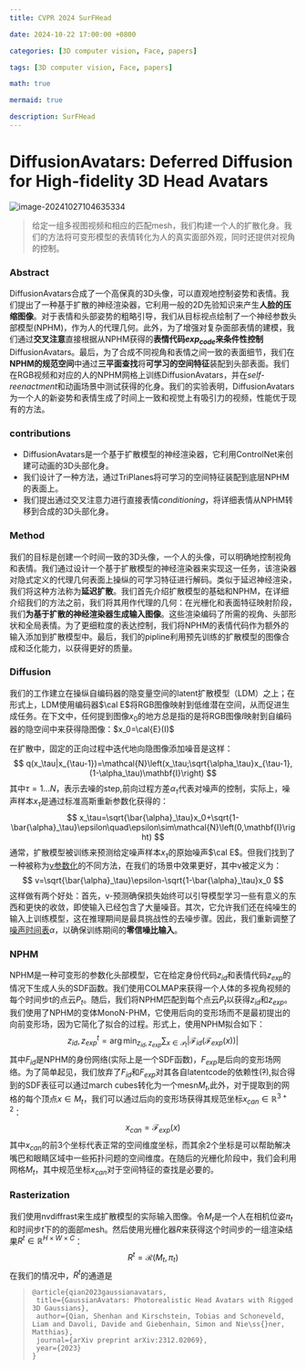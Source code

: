 ```yaml
---
title: CVPR 2024 SurFHead

date: 2024-10-22 17:00:00 +0800

categories: [3D computer vision, Face, papers]

tags: [3D computer vision, Face, papers]

math: true

mermaid: true

description: SurFHead
---
```


# DiffusionAvatars: Deferred Diffusion for High-fidelity 3D Head Avatars

![image-20241027104635334](/Users/apple/Documents/GitHub/caimingshuo.github.io/imgs/3dv/3dv9/DiffusionAvtar1.png)

> 给定一组多视图视频和相应的匹配mesh，我们构建一个人的扩散化身。我们的方法将可变形模型的表情转化为人的真实面部外观，同时还提供对视角的控制。

### Abstract

DiffusionAvatars合成了一个高保真的3D头像，可以直观地控制姿势和表情。我们提出了一种基于扩散的神经渲染器，它利用一般的2D先验知识来产生**人脸的压缩图像**。对于表情和头部姿势的粗略引导，我们从目标视点绘制了一个神经参数头部模型(NPHM)，作为人的代理几何。此外，为了增强对复杂面部表情的建模，我们通过**交叉注意**直接根据从NPHM获得的**表情代码$exp_{code}$**来**条件性控制**DiffusionAvatars。最后，为了合成不同视角和表情之间一致的表面细节，我们在**NPHM的规范空间**中通过**三平面查找**将**可学习的空间特征**装配到头部表面。我们在RGB视频和对应的人的NPHM网格上训练DiffusionAvatars，并在*self-reenactment*和动画场景中测试获得的化身。我们的实验表明，DiffusionAvatars为一个人的新姿势和表情生成了时间上一致和视觉上有吸引力的视频，性能优于现有的方法。

### contributions

* DiffusionAvatars是一个基于扩散模型的神经渲染器，它利用ControlNet来创建可动画的3D头部化身。
* 我们设计了一种方法，通过TriPlanes将可学习的空间特征装配到底层NPHM的表面上。
* 我们提出通过交叉注意力进行直接表情$conditioning$，将详细表情从NPHM转移到合成的3D头部化身。

### Method

我们的目标是创建一个时间一致的3D头像，一个人的头像，可以明确地控制视角和表情。我们通过设计一个基于扩散模型的神经渲染器来实现这一任务，该渲染器对隐式定义的代理几何表面上操纵的可学习特征进行解码。类似于延迟神经渲染，我们将这种方法称为**延迟扩散**。我们首先介绍扩散模型的基础和NPHM，在详细介绍我们的方法之前，我们将其用作代理的几何：在光栅化和表面特征映射阶段，我们**为基于扩散的神经渲染器生成输入图像**。这些渲染编码了所需的视角、头部形状和全局表情。为了更细粒度的表达控制，我们将NPHM的表情代码作为额外的输入添加到扩散模型中。最后，我们的pipline利用预先训练的扩散模型的图像合成和泛化能力，以获得更好的质量。

### Diffusion

我们的工作建立在操纵自编码器的隐变量空间的latent扩散模型（LDM）之上；在形式上，LDM使用编码器$\cal E$将RGB图像映射到低维潜在空间，从而促进生成任务。在下文中，任何提到图像$x_{0}$的地方总是指的是将RGB图像$I$映射到自编码器的隐空间中来获得隐图像：$x_0=\cal{E}(I)$

在扩散中，固定的正向过程中迭代地向隐图像添加噪音是这样：
$$
q(x_\tau|x_{\tau-1})=\mathcal{N}\left(x_\tau;\sqrt{\alpha_\tau}x_{\tau-1},(1-\alpha_\tau)\mathbf{I}\right)
$$
其中$\tau=1...N$，表示去噪的step,前向过程方差$\alpha_{\tau}$代表对噪声的控制，实际上，噪声样本$x_{\tau}$是通过标准高斯重新参数化获得的：
$$
x_\tau=\sqrt{\bar{\alpha}_\tau}x_0+\sqrt{1-\bar{\alpha}_\tau}\epsilon\quad\epsilon\sim\mathcal{N}\left(0,\mathbf{I}\right)
$$
通常，扩散模型被训练来预测给定噪声样本$x_{\tau}$的原始噪声$\cal E$。但我们找到了一种被称为[v参数化](https://arxiv.org/abs/2202.00512)的不同方法，在我们的场景中效果更好，其中v被定义为：
$$
v=\sqrt{\bar{\alpha}_\tau}\epsilon-\sqrt{1-\bar{\alpha}_\tau}x_0
$$
这样做有两个好处：首先，v-预测确保损失始终可以引导模型学习一些有意义的东西和更快的收敛，即使输入已经包含了大量噪音。其次，它允许我们还在纯噪生的输入上训练模型，这在推理期间是最具挑战性的去噪步骤。因此，我们重新调整了[噪声时间表](https://arxiv.org/abs/2305.08891)$\alpha$，以确保训练期间的**零信噪比输入**。

### NPHM

NPHM是一种可变形的参数化头部模型，它在给定身份代码$z_{id}$和表情代码$z_{exp}$的情况下生成人头的SDF函数。我们使用COLMAP来获得一个人体的多视角视频的每个时间步t的点云${P_{t}}$。随后，我们将NPHM匹配到每个点云${P_{t}}$以获得$z_{id}$和$z_{exp}$。我们使用了NPHM的变体MonoN-PHM，它使用后向的变形场而不是最初提出的向前变形场，因为它简化了拟合的过程。形式上，使用NPHM拟合如下：
$$
z_{id},z_{exp}^t=\arg\min_{z_{id},z_{exp}}\sum_{x\in\mathcal{P}_t}|\mathcal{F}_{id}(\mathcal{F}_{exp}(x))|
$$
其中$F_{id}$是NPHM的身份网络(实际上是一个SDF函数)，$F_{exp}$是后向的变形场网络。为了简单起见，我们放弃了$F_{id}$和$F_{exp}$对其各自latentcode的依赖性(~~?~~),拟合得到的SDF表征可以通过march cubes转化为一个mesn$M_{t}$,此外，对于提取到的网格的每个顶点$x\in M_t$，我们可以通过后向的变形场获得其规范坐标$x_{can}\in\mathbb{R}^{3+2}$：
$$
x_{can}=\mathcal{F}_{exp}(x)
$$
其中$x_{can}$的前3个坐标代表正常的空间维度坐标，而其余2个坐标是可以帮助解决嘴巴和眼睛区域中一些拓扑问题的空间维度。在随后的光栅化阶段中，我们会利用网格$M_{t}$，其中规范坐标$x_{can}$对于空间特征的查找是必要的。

### Rasterization

我们使用nvdiffrast来生成扩散模型的实际输入图像。令$M_{t}$是一个人在相机位姿$\pi_{t}$和时间步$t$下的的面部mesh。然后使用光栅化器$R$来获得这个时间步的一组渲染结果$R^t\in\mathbb{R}^{H\times W\times C}$：
$$
R^t=\mathcal{R}\left(M_t,\pi_t\right)
$$
在我们的情况中，$R^{t}$的通道是















>```
>@article{qian2023gaussianavatars,
>  title={GaussianAvatars: Photorealistic Head Avatars with Rigged 3D Gaussians},
>  author={Qian, Shenhan and Kirschstein, Tobias and Schoneveld, Liam and Davoli, Davide and Giebenhain, Simon and Nie\ss{}ner, Matthias},
>  journal={arXiv preprint arXiv:2312.02069},
>  year={2023}
>}
>```























